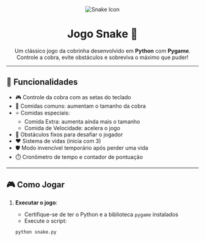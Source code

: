 <p align="center">
  <img src="https://img.icons8.com/color/96/snake.png" alt="Snake Icon" />
</p>

<h1 align="center">Jogo Snake 🐍</h1>

<p align="center">
  Um clássico jogo da cobrinha desenvolvido em <strong>Python</strong> com <strong>Pygame</strong>.<br>
  Controle a cobra, evite obstáculos e sobreviva o máximo que puder!
</p>

---

## 🚀 Funcionalidades

- 🎮 Controle da cobra com as setas do teclado
- 🍎 Comidas comuns: aumentam o tamanho da cobra
- ⭐ Comidas especiais:
  - Comida Extra: aumenta ainda mais o tamanho
  - Comida de Velocidade: acelera o jogo
- 🧱 Obstáculos fixos para desafiar o jogador
- ❤️ Sistema de vidas (inicia com 3)
- 🛡️ Modo invencível temporário após perder uma vida
- ⏱️ Cronômetro de tempo e contador de pontuação

---

## 🎮 Como Jogar

1. **Executar o jogo**:
   - Certifique-se de ter o Python e a biblioteca `pygame` instalados
   - Execute o script:

   ```bash
   python snake.py
